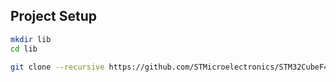 











## Project Setup





```bash
mkdir lib
cd lib

git clone --recursive https://github.com/STMicroelectronics/STM32CubeF4.git
```




